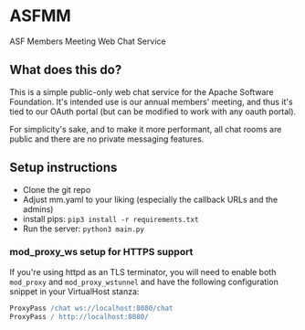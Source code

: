 # ASFMM
ASF Members Meeting Web Chat Service

## What does this do?
This is a simple public-only web chat service for the Apache Software Foundation.
It's intended use is our annual members' meeting, and thus it's tied to our OAuth portal (but can be modified to work with any oauth portal). 

For simplicity's sake, and to make it more performant, all chat rooms are public and there are no private messaging features.

## Setup instructions

- Clone the git repo
- Adjust mm.yaml to your liking (especially the callback URLs and the admins)
- install pips: `pip3 install -r requirements.txt`
- Run the server: `python3 main.py`

### mod_proxy_ws setup for HTTPS support
If you're using httpd as an TLS terminator, you will need to enable both `mod_proxy` and `mod_proxy_wstunnel` and have the following configuration snippet in your VirtualHost stanza:

~~~apache
ProxyPass /chat ws://localhost:8080/chat
ProxyPass / http://localhost:8080/
~~~

